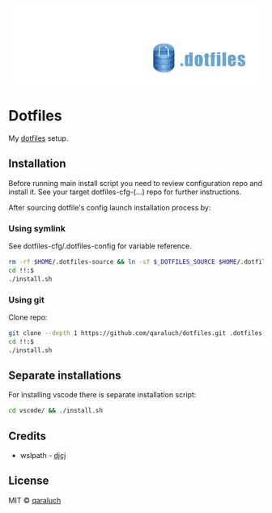 ![](./pic/git-logo-dotfiles.jpg)

# Dotfiles
My [dotfiles](https://github.com/qaraluch/dotfiles) setup.

## Installation
Before running main install script you need to review configuration repo and install it. See your target dotfiles-cfg-(...) repo for further instructions. 

After sourcing dotfile's config launch installation process by:
 
### Using symlink
See dotfiles-cfg/.dotfiles-config for variable reference.
```sh
rm -rf $HOME/.dotfiles-source && ln -sf $_DOTFILES_SOURCE $HOME/.dotfiles-source 
cd !!:$
./install.sh
```

### Using git
Clone repo:
```sh
git clone --depth 1 https://github.com/qaraluch/dotfiles.git .dotfiles-source
cd !!:$
./install.sh
```

## Separate installations
For installing vscode there is separate installation script:
```sh
cd vscode/ && ./install.sh
```

## Credits
*    wslpath - [djcj](djcj@gmx.de)

## License
MIT © [qaraluch](https://github.com/qaraluch)

